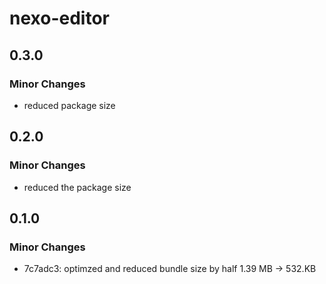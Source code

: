 # nexo-editor

## 0.3.0

### Minor Changes

- reduced package size

## 0.2.0

### Minor Changes

- reduced the package size

## 0.1.0

### Minor Changes

- 7c7adc3: optimzed and reduced bundle size by half 1.39 MB -> 532.KB
